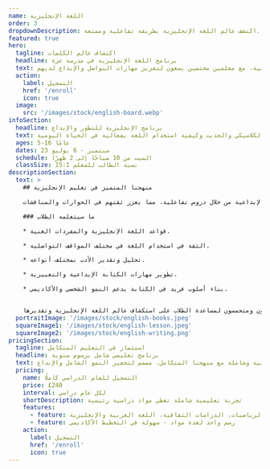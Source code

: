 ```yaml
---
name: اللغة الإنجليزية
order: 3
dropdownDescription: اكتشف عالم اللغة الإنجليزية بطريقة تفاعلية وممتعة.
featured: true
hero:
  tagline: اكتشاف عالم الكلمات
  headline: برنامج اللغة الإنجليزية في مدرسة عزة
  text: ساعد طفلك على تحسين مهاراته باللغة الإنجليزية من خلال دروس ممتعة وعملية، مع معلمين مختصين يسعون لتعزيز مهارات التواصل والإبداع لديهم.
  action:
    label: التسجيل
    href: '/enroll'
    icon: true
  image:
    src: '/images/stock/english-board.webp'
infoSection:
  headline: برنامج الإنجليزية للتطور والإبداع
  text: انغمس في تجربة تعلم اللغة الإنجليزية، مع تعرف على الأدب الكلاسيكي والحديث وكيفية استخدام اللغة بفعالية في الحياة اليومية.
  ages: 5-16 عامًا
  dates: 23 سبتمبر - 6 يوليو
  schedule: السبت من 10 صباحًا إلى 2 ظهرًا
  classSize: نسبة الطالب للمعلم 15:1
descriptionSection:
  text: >
    ## منهجنا المتميز في تعليم الإنجليزية

    يغطي برنامجنا جوانب متعددة من اللغة الإنجليزية، من الأساسيات وحتى المهارات المتقدمة. الطلاب سيتطورون في مهاراتهم التعبيرية والإبداعية من خلال دروس تفاعلية، مما يعزز ثقتهم في الحوارات والمناقشات.

    ### ما سيتعلمه الطلاب

    * قواعد اللغة الإنجليزية والمفردات الغنية.

    * الثقة في استخدام اللغة في مختلف المواقف التواصلية.

    * تحليل وتقدير الأدب بمختلف أنواعه.

    * تطوير مهارات الكتابة الإبداعية والتعبيرية.

    * بناء أسلوب فريد في الكتابة يدعم النمو الشخصي والأكاديمي.


    نحرص في برنامجنا على توفير بيئة تعليمية تفاعلية تشجع الطلاب على الاستفسار والابتكار، مما يساعدهم على إتقان اللغة الإنجليزية بطريقة ممتعة وعملية. معلمونا متخصصون ومتحمسون لمساعدة الطلاب على استكشاف عالم اللغة الإنجليزية وتقديرها.
  portraitImage: '/images/stock/english-books.jpeg'
  squareImage1: '/images/stock/english-lesson.jpeg'
  squareImage2: '/images/stock/english-writing.png'
pricingSection:
  tagline: استثمار في التعليم المتكامل
  headline: برنامج تعليمي شامل برسوم سنوية
  text: استمتع بتجربة تعليمية غنية وشاملة مع منهجنا المتكامل، مصمم لتحفيز النمو الشامل والإبداع.
  pricing:
    name: التسجيل للعام الدراسي كاملًا
    price: £240
    interval: لكل عام دراسي
    shortDescription: تجربة تعليمية شاملة تغطي مواد دراسية رئيسية
    features:
      - feature: منهج شامل يشمل الرياضيات، الدراسات الثقافية، اللغة العربية والإنجليزية
      - feature: رسم واحد لعدة مواد - سهولة في التخطيط الأكاديمي
    action:
      label: التسجيل
      href: '/enroll'
      icon: true
---
```

